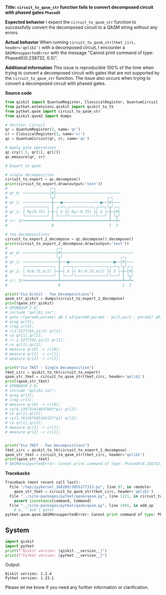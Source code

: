 **Title: `circuit_to_qasm_str` function fails to convert decomposed circuit with phased gates `PhasedX`**

**Expected behavior**
I expect the `circuit_to_qasm_str` function to successfully convert the decomposed circuit to a QASM string without any errors.

**Actual behavior**
When running `circuit_to_qasm_str(tket_circ, header='qelib1')` with a decomposed circuit, I encounter a `QASMUnsupportedError` with the message "Cannot print command of type: PhasedX(0.238732, 0.5)".

**Additional information**
This issue is reproducible 100% of the time when trying to convert a decomposed circuit with gates that are not supported by the `circuit_to_qasm_str` function. The issue also occurs when trying to convert a decomposed circuit with phased gates.

**Source code**
```python
from qiskit import QuantumRegister, ClassicalRegister, QuantumCircuit
from pytket.extensions.qiskit import qiskit_to_tk
from pytket.qasm import circuit_to_qasm_str
from qiskit.qasm2 import dumps

# Section: Circuit
qr = QuantumRegister(3, name='qr')
cr = ClassicalRegister(3, name='cr')
qc = QuantumCircuit(qr, cr, name='qc')

# Apply gate operations
qc.cry(1.5, qr[1], qr[2])
qc.measure(qr, cr)

# Export to qasm

# single decomposition
circuit_to_export = qc.decompose()
print(circuit_to_export.draw(output='text'))
#                   ┌─┐
# qr_0: ────────────┤M├─────────────────────────────
#                   └╥┘                       ┌─┐
# qr_1: ─────────────╫───■─────────────────■──┤M├───
#       ┌──────────┐ ║ ┌─┴─┐┌───────────┐┌─┴─┐└╥┘┌─┐
# qr_2: ┤ Ry(0.75) ├─╫─┤ X ├┤ Ry(-0.75) ├┤ X ├─╫─┤M├
#       └──────────┘ ║ └───┘└───────────┘└───┘ ║ └╥┘
# cr: 3/═════════════╩═════════════════════════╩══╩═
#                    0                         1  2

# two decompositions
circuit_to_export_2_decompose = qc.decompose().decompose()
print(circuit_to_export_2_decompose.draw(output='text'))
#                      ┌─┐
# qr_0: ───────────────┤M├────────────────────────────────
#                      └╥┘                          ┌─┐
# qr_1: ────────────────╫───■────────────────────■──┤M├───
#       ┌─────────────┐ ║ ┌─┴─┐┌──────────────┐┌─┴─┐└╥┘┌─┐
# qr_2: ┤ R(0.75,π/2) ├─╫─┤ X ├┤ R(-0.75,π/2) ├┤ X ├─╫─┤M├
#       └─────────────┘ ║ └───┘└──────────────┘└───┘ ║ └╥┘
# cr: 3/════════════════╩════════════════════════════╩══╩═
#                       0                            1  2

print("Via Qiskit - Two Decompositions")
qasm_str_qiskit = dumps(circuit_to_export_2_decompose)
print(qasm_str_qiskit)
# OPENQASM 2.0;
# include "qelib1.inc";
# gate r(param0,param1) q0 { u3(param0,param1 - pi/2,pi/2 - param1) q0; }
# qreg qr[3];
# creg cr[3];
# r(2.5277165,pi/2) qr[2];
# cx qr[1],qr[2];
# r(-2.5277165,pi/2) qr[2];
# cx qr[1],qr[2];
# measure qr[0] -> cr[0];
# measure qr[1] -> cr[1];
# measure qr[2] -> cr[2];

print("Via TKET - Single Decomposition")
tket_circ = qiskit_to_tk(circuit_to_export)
qasm_str_tket = circuit_to_qasm_str(tket_circ, header='qelib1')
print(qasm_str_tket)
# OPENQASM 2.0;
# include "qelib1.inc";
# qreg qr[3];
# creg cr[3];
# measure qr[0] -> cr[0];
# ry(0.238732414637843*pi) qr[2];
# cx qr[1],qr[2];
# ry(3.761267585362157*pi) qr[2];
# cx qr[1],qr[2];
# measure qr[1] -> cr[1];
# measure qr[2] -> cr[2];


print("Via TKET - Two Decompositions")
tket_circ = qiskit_to_tk(circuit_to_export_2_decompose)
qasm_str_tket = circuit_to_qasm_str(tket_circ, header='qelib1')
print(qasm_str_tket)
# QASMUnsupportedError: Cannot print command of type: PhasedX(0.238732, 0.5)
```
**Tracebacks**
```python
Traceback (most recent call last):
  File "/tmp/ipykernel_168289/3055277313.py", line 87, in <module>
    qasm_str_tket = circuit_to_qasm_str(tket_circ, header='qelib1')
  File "../site-packages/pytket/qasm/qasm.py", line 1121, in circuit_to_qasm_str
    assert isinstance(command, Command)
  File "../site-packages/pytket/qasm/qasm.py", line 1691, in add_op
    # &, ^ and | gates
pytket.qasm.qasm.QASMUnsupportedError: Cannot print command of type: PhasedX(0.238732, 0.5)
```

## System

```python
import qiskit
import pytket
print(f"Qiskit version: {qiskit.__version__}")
print(f"Pytket version: {pytket.__version__}")
```

Output:

```
Qiskit version: 1.2.4
Pytket version: 1.33.1
```

Please let me know if you need any further information or clarification.
